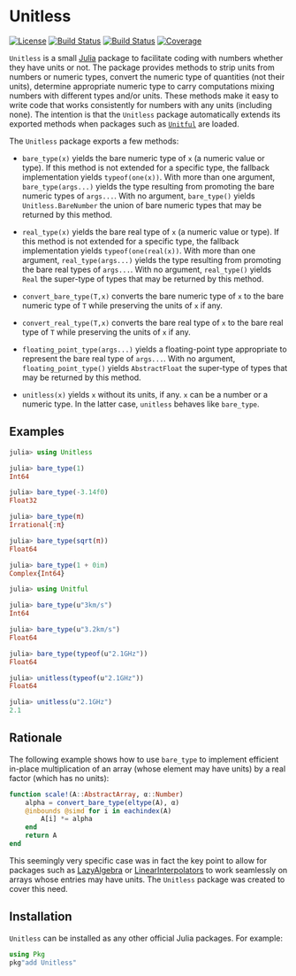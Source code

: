 # Unitless

[![License](http://img.shields.io/badge/license-MIT-brightgreen.svg?style=flat)](./LICENSE.md) [![Build Status](https://github.com/emmt/Unitless.jl/actions/workflows/CI.yml/badge.svg?branch=main)](https://github.com/emmt/Unitless.jl/actions/workflows/CI.yml?query=branch%3Amain) [![Build Status](https://ci.appveyor.com/api/projects/status/github/emmt/Unitless.jl?svg=true)](https://ci.appveyor.com/project/emmt/Unitless-jl) [![Coverage](https://codecov.io/gh/emmt/Unitless.jl/branch/main/graph/badge.svg)](https://codecov.io/gh/emmt/Unitless.jl)

`Unitless` is a small [Julia](https://julialang.org/) package to facilitate
coding with numbers whether they have units or not. The package provides
methods to strip units from numbers or numeric types, convert the numeric type
of quantities (not their units), determine appropriate numeric type to carry
computations mixing numbers with different types and/or units. These methods
make it easy to write code that works consistently for numbers with any units
(including none). The intention is that the `Unitless` package automatically
extends its exported methods when packages such as
[`Unitful`](https://github.com/PainterQubits/Unitful.jl) are loaded.

The `Unitless` package exports a few methods:

* `bare_type(x)` yields the bare numeric type of `x` (a numeric value or type).
  If this method is not extended for a specific type, the fallback
  implementation yields `typeof(one(x))`. With more than one argument,
  `bare_type(args...)` yields the type resulting from promoting the bare
  numeric types of `args...`. With no argument, `bare_type()` yields
  `Unitless.BareNumber` the union of bare numeric types that may be returned by
  this method.

* `real_type(x)` yields the bare real type of `x` (a numeric value or type). If
  this method is not extended for a specific type, the fallback implementation
  yields `typeof(one(real(x))`. With more than one argument,
  `real_type(args...)` yields the type resulting from promoting the bare real
  types of `args...`. With no argument, `real_type()` yields `Real` the
  super-type of types that may be returned by this method.

* `convert_bare_type(T,x)` converts the bare numeric type of `x` to the bare
  numeric type of `T` while preserving the units of `x` if any.

* `convert_real_type(T,x)` converts the bare real type of `x` to the bare real
  type of `T` while preserving the units of `x` if any.

* `floating_point_type(args...)` yields a floating-point type appropriate to
  represent the bare real type of `args...`. With no argument,
  `floating_point_type()` yields `AbstractFloat` the super-type of types that
  may be returned by this method.

* `unitless(x)` yields `x` without its units, if any. `x` can be a number or a
  numeric type. In the latter case, `unitless` behaves like `bare_type`.


## Examples

```julia
julia> using Unitless

julia> bare_type(1)
Int64

julia> bare_type(-3.14f0)
Float32

julia> bare_type(π)
Irrational{:π}

julia> bare_type(sqrt(π))
Float64

julia> bare_type(1 + 0im)
Complex{Int64}

julia> using Unitful

julia> bare_type(u"3km/s")
Int64

julia> bare_type(u"3.2km/s")
Float64

julia> bare_type(typeof(u"2.1GHz"))
Float64

julia> unitless(typeof(u"2.1GHz"))
Float64

julia> unitless(u"2.1GHz")
2.1
```


## Rationale

The following example shows how to use `bare_type` to implement efficient
in-place multiplication of an array (whose element may have units) by a real
factor (which has no units):

```julia
function scale!(A::AbstractArray, α::Number)
    alpha = convert_bare_type(eltype(A), α)
    @inbounds @simd for i in eachindex(A)
        A[i] *= alpha
    end
    return A
end
```

This seemingly very specific case was in fact the key point to allow for
packages such as [LazyAlgebra](https://github.com/emmt/LazyAlgebra.jl) or
[LinearInterpolators](https://github.com/emmt/LinearInterpolators.jl) to work
seamlessly on arrays whose entries may have units. The `Unitless` package was
created to cover this need.


## Installation

`Unitless` can be installed as any other official Julia packages. For example:

```julia
using Pkg
pkg"add Unitless"
```
